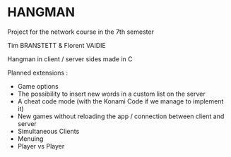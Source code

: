 # HANGMAN

Project for the network course in the 7th semester

Tim BRANSTETT & Florent VAIDIE

Hangman in client / server sides made in C


Planned extensions :

* Game options
* The possibility to insert new words in a custom list on the server
* A cheat code mode (with the Konami Code if we manage to implement it)
* New games without reloading the app / connection between client and server
* Simultaneous Clients
* Menuing
* Player vs Player